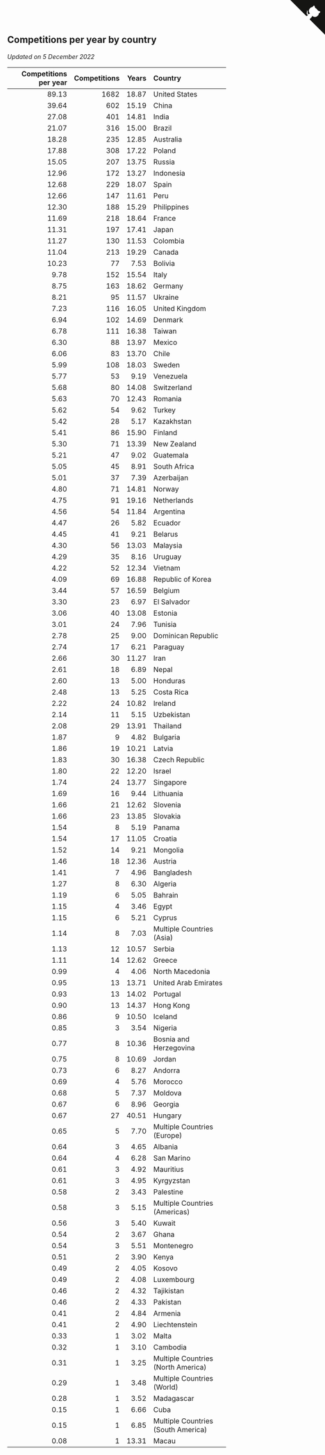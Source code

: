 ## Competitions per year by country

*Updated on  5 December 2022*

| Competitions per year | Competitions | Years | Country |
| ---: | ---: | ---: | :--- |
| 89.13 | 1682 | 18.87 | United States |
| 39.64 | 602 | 15.19 | China |
| 27.08 | 401 | 14.81 | India |
| 21.07 | 316 | 15.00 | Brazil |
| 18.28 | 235 | 12.85 | Australia |
| 17.88 | 308 | 17.22 | Poland |
| 15.05 | 207 | 13.75 | Russia |
| 12.96 | 172 | 13.27 | Indonesia |
| 12.68 | 229 | 18.07 | Spain |
| 12.66 | 147 | 11.61 | Peru |
| 12.30 | 188 | 15.29 | Philippines |
| 11.69 | 218 | 18.64 | France |
| 11.31 | 197 | 17.41 | Japan |
| 11.27 | 130 | 11.53 | Colombia |
| 11.04 | 213 | 19.29 | Canada |
| 10.23 | 77 | 7.53 | Bolivia |
| 9.78 | 152 | 15.54 | Italy |
| 8.75 | 163 | 18.62 | Germany |
| 8.21 | 95 | 11.57 | Ukraine |
| 7.23 | 116 | 16.05 | United Kingdom |
| 6.94 | 102 | 14.69 | Denmark |
| 6.78 | 111 | 16.38 | Taiwan |
| 6.30 | 88 | 13.97 | Mexico |
| 6.06 | 83 | 13.70 | Chile |
| 5.99 | 108 | 18.03 | Sweden |
| 5.77 | 53 | 9.19 | Venezuela |
| 5.68 | 80 | 14.08 | Switzerland |
| 5.63 | 70 | 12.43 | Romania |
| 5.62 | 54 | 9.62 | Turkey |
| 5.42 | 28 | 5.17 | Kazakhstan |
| 5.41 | 86 | 15.90 | Finland |
| 5.30 | 71 | 13.39 | New Zealand |
| 5.21 | 47 | 9.02 | Guatemala |
| 5.05 | 45 | 8.91 | South Africa |
| 5.01 | 37 | 7.39 | Azerbaijan |
| 4.80 | 71 | 14.81 | Norway |
| 4.75 | 91 | 19.16 | Netherlands |
| 4.56 | 54 | 11.84 | Argentina |
| 4.47 | 26 | 5.82 | Ecuador |
| 4.45 | 41 | 9.21 | Belarus |
| 4.30 | 56 | 13.03 | Malaysia |
| 4.29 | 35 | 8.16 | Uruguay |
| 4.22 | 52 | 12.34 | Vietnam |
| 4.09 | 69 | 16.88 | Republic of Korea |
| 3.44 | 57 | 16.59 | Belgium |
| 3.30 | 23 | 6.97 | El Salvador |
| 3.06 | 40 | 13.08 | Estonia |
| 3.01 | 24 | 7.96 | Tunisia |
| 2.78 | 25 | 9.00 | Dominican Republic |
| 2.74 | 17 | 6.21 | Paraguay |
| 2.66 | 30 | 11.27 | Iran |
| 2.61 | 18 | 6.89 | Nepal |
| 2.60 | 13 | 5.00 | Honduras |
| 2.48 | 13 | 5.25 | Costa Rica |
| 2.22 | 24 | 10.82 | Ireland |
| 2.14 | 11 | 5.15 | Uzbekistan |
| 2.08 | 29 | 13.91 | Thailand |
| 1.87 | 9 | 4.82 | Bulgaria |
| 1.86 | 19 | 10.21 | Latvia |
| 1.83 | 30 | 16.38 | Czech Republic |
| 1.80 | 22 | 12.20 | Israel |
| 1.74 | 24 | 13.77 | Singapore |
| 1.69 | 16 | 9.44 | Lithuania |
| 1.66 | 21 | 12.62 | Slovenia |
| 1.66 | 23 | 13.85 | Slovakia |
| 1.54 | 8 | 5.19 | Panama |
| 1.54 | 17 | 11.05 | Croatia |
| 1.52 | 14 | 9.21 | Mongolia |
| 1.46 | 18 | 12.36 | Austria |
| 1.41 | 7 | 4.96 | Bangladesh |
| 1.27 | 8 | 6.30 | Algeria |
| 1.19 | 6 | 5.05 | Bahrain |
| 1.15 | 4 | 3.46 | Egypt |
| 1.15 | 6 | 5.21 | Cyprus |
| 1.14 | 8 | 7.03 | Multiple Countries (Asia) |
| 1.13 | 12 | 10.57 | Serbia |
| 1.11 | 14 | 12.62 | Greece |
| 0.99 | 4 | 4.06 | North Macedonia |
| 0.95 | 13 | 13.71 | United Arab Emirates |
| 0.93 | 13 | 14.02 | Portugal |
| 0.90 | 13 | 14.37 | Hong Kong |
| 0.86 | 9 | 10.50 | Iceland |
| 0.85 | 3 | 3.54 | Nigeria |
| 0.77 | 8 | 10.36 | Bosnia and Herzegovina |
| 0.75 | 8 | 10.69 | Jordan |
| 0.73 | 6 | 8.27 | Andorra |
| 0.69 | 4 | 5.76 | Morocco |
| 0.68 | 5 | 7.37 | Moldova |
| 0.67 | 6 | 8.96 | Georgia |
| 0.67 | 27 | 40.51 | Hungary |
| 0.65 | 5 | 7.70 | Multiple Countries (Europe) |
| 0.64 | 3 | 4.65 | Albania |
| 0.64 | 4 | 6.28 | San Marino |
| 0.61 | 3 | 4.92 | Mauritius |
| 0.61 | 3 | 4.95 | Kyrgyzstan |
| 0.58 | 2 | 3.43 | Palestine |
| 0.58 | 3 | 5.15 | Multiple Countries (Americas) |
| 0.56 | 3 | 5.40 | Kuwait |
| 0.54 | 2 | 3.67 | Ghana |
| 0.54 | 3 | 5.51 | Montenegro |
| 0.51 | 2 | 3.90 | Kenya |
| 0.49 | 2 | 4.05 | Kosovo |
| 0.49 | 2 | 4.08 | Luxembourg |
| 0.46 | 2 | 4.32 | Tajikistan |
| 0.46 | 2 | 4.33 | Pakistan |
| 0.41 | 2 | 4.84 | Armenia |
| 0.41 | 2 | 4.90 | Liechtenstein |
| 0.33 | 1 | 3.02 | Malta |
| 0.32 | 1 | 3.10 | Cambodia |
| 0.31 | 1 | 3.25 | Multiple Countries (North America) |
| 0.29 | 1 | 3.48 | Multiple Countries (World) |
| 0.28 | 1 | 3.52 | Madagascar |
| 0.15 | 1 | 6.66 | Cuba |
| 0.15 | 1 | 6.85 | Multiple Countries (South America) |
| 0.08 | 1 | 13.31 | Macau |


<a href="https://github.com/jonatanklosko/wca_statistics" class="github-corner" aria-label="View source on Github"><svg width="80" height="80" viewBox="0 0 250 250" style="fill:#151513; color:#fff; position: absolute; top: 0; border: 0; right: 0;" aria-hidden="true"><path d="M0,0 L115,115 L130,115 L142,142 L250,250 L250,0 Z"></path><path d="M128.3,109.0 C113.8,99.7 119.0,89.6 119.0,89.6 C122.0,82.7 120.5,78.6 120.5,78.6 C119.2,72.0 123.4,76.3 123.4,76.3 C127.3,80.9 125.5,87.3 125.5,87.3 C122.9,97.6 130.6,101.9 134.4,103.2" fill="currentColor" style="transform-origin: 130px 106px;" class="octo-arm"></path><path d="M115.0,115.0 C114.9,115.1 118.7,116.5 119.8,115.4 L133.7,101.6 C136.9,99.2 139.9,98.4 142.2,98.6 C133.8,88.0 127.5,74.4 143.8,58.0 C148.5,53.4 154.0,51.2 159.7,51.0 C160.3,49.4 163.2,43.6 171.4,40.1 C171.4,40.1 176.1,42.5 178.8,56.2 C183.1,58.6 187.2,61.8 190.9,65.4 C194.5,69.0 197.7,73.2 200.1,77.6 C213.8,80.2 216.3,84.9 216.3,84.9 C212.7,93.1 206.9,96.0 205.4,96.6 C205.1,102.4 203.0,107.8 198.3,112.5 C181.9,128.9 168.3,122.5 157.7,114.1 C157.9,116.9 156.7,120.9 152.7,124.9 L141.0,136.5 C139.8,137.7 141.6,141.9 141.8,141.8 Z" fill="currentColor" class="octo-body"></path></svg></a><style>.github-corner:hover .octo-arm{animation:octocat-wave 560ms ease-in-out}@keyframes octocat-wave{0%,100%{transform:rotate(0)}20%,60%{transform:rotate(-25deg)}40%,80%{transform:rotate(10deg)}}@media (max-width:500px){.github-corner:hover .octo-arm{animation:none}.github-corner .octo-arm{animation:octocat-wave 560ms ease-in-out}}</style>
